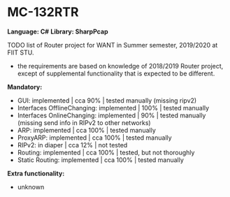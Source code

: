 # MC-132RTR

**Language: C#**
**Library: SharpPcap**

TODO list of Router project for WANT in Summer semester, 2019/2020 at FIIT STU. 
- the requirements are based on knowledge of 2018/2019 Router project, except of 
  supplemental functionality that is expected to be different.
 
 **Mandatory:**

- GUI: implemented | cca 90% | tested manually (missing ripv2)
- Interfaces OfflineChanging: implemented | 100% | tested manually
- Interfaces OnlineChanging: implemented | 90% | tested manually (missing send info in RIPv2 to other networks)
- ARP: implemented | cca 100% | tested manually
- ProxyARP: implemented | cca 100% | tested manually
- RIPv2: in diaper | cca 12% | not tested
- Routing: implemented | cca 100% | tested, but not thoroughly
- Static Routing: implemented | cca 100% | tested manually

 **Extra functionality:**
 - unknown
